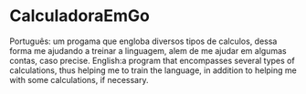 # CalculadoraEmGo
Português: um progama que engloba diversos tipos de calculos, dessa forma me ajudando a treinar a linguagem, alem de me ajudar em algumas contas, caso precise. 
English:a program that encompasses several types of calculations, thus helping me to train the language, in addition to helping me with some calculations, if necessary.
